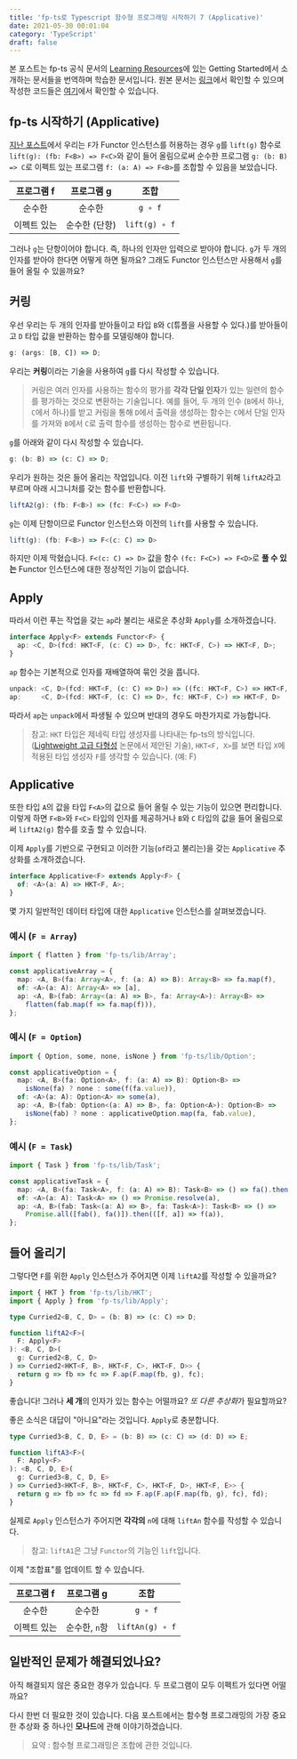 ```yaml
---
title: 'fp-ts로 Typescript 함수형 프로그래밍 시작하기 7 (Applicative)'
date: 2021-05-30 00:01:04
category: 'TypeScript'
draft: false
---
```


본 포스트는 fp-ts 공식 문서의 [Learning Resources](https://gcanti.github.io/fp-ts/learning-resources/)에 있는 Getting Started에서 소개하는 문서들을 번역하며 학습한 문서입니다. 원본 문서는 [링크](https://dev.to/gcanti/getting-started-with-fp-ts-applicative-1kb3)에서 확인할 수 있으며 작성한 코드들은 [여기](https://github.com/alstn2468/getting-started-fp-ts/tree/main/src/getting_started_series/7_applicative)에서 확인할 수 있습니다.

## fp-ts 시작하기 (Applicative)

[지난 포스트](https://alstn2468.github.io/TypeScript/2021-05-01-fp-ts-5/)에서 우리는 `F`가 Functor 인스턴스를 허용하는 경우 `g`를 `lift(g)` 함수로 `lift(g): (fb: F<B>) => F<C>`와 같이 들어 올림으로써 순수한 프로그램 `g: (b: B) => C`로 이펙트 있는 프로그램 `f: (a: A) => F<B>`를 조합할 수 있음을 보았습니다.

| 프로그램 f  |  프로그램 g   |     조합      |
| :---------: | :-----------: | :-----------: |
|   순수한    |    순수한     |    `g ∘ f`    |
| 이펙트 있는 | 순수한 (단항) | `lift(g) ∘ f` |

그러나 `g`는 단항이어야 합니다. 즉, 하나의 인자만 입력으로 받아야 합니다. `g`가 두 개의 인자를 받아야 한다면 어떻게 하면 될까요? 그래도 Functor 인스턴스만 사용해서 `g`를 들어 올릴 수 있을까요?

## 커링

우선 우리는 두 개의 인자를 받아들이고 타입 `B`와 `C`(튜플을 사용할 수 있다.)를 받아들이고 `D` 타입 값을 반환하는 함수를 모델링해야 합니다.

```typescript
g: (args: [B, C]) => D;
```

우리는 **커링**이라는 기술을 사용하여 `g`를 다시 작성할 수 있습니다.

> 커링은 여러 인자를 사용하는 함수의 평가를 **각각 단일 인자**가 있는 일련의 함수를 평가하는 것으로 변환하는 기술입니다. 예를 들어, 두 개의 인수 (`B`에서 하나, `C`에서 하나)를 받고 커링을 통해 `D`에서 출력을 생성하는 함수는 `C`에서 단일 인자를 가져와 `B`에서 `C`로 출력 함수를 생성하는 함수로 변환됩니다.

`g`를 아래와 같이 다시 작성할 수 있습니다.

```typescript
g: (b: B) => (c: C) => D;
```

우리가 원하는 것은 들어 올리는 작업입니다. 이전 `lift`와 구별하기 위해 `liftA2`라고 부르며 아래 시그니처를 갖는 함수를 반환합니다.

```typescript
liftA2(g): (fb: F<B>) => (fc: F<C>) => F<D>
```

`g`는 이제 단항이므로 Functor 인스턴스와 이전의 `lift`를 사용할 수 있습니다.

```typescript
lift(g): (fb: F<B>) => F<(c: C) => D>
```

하지만 이제 막혔습니다. `F<(c: C) => D>` 값을 함수 `(fc: F<C>) => F<D>`로 **풀 수 있는** Functor 인스턴스에 대한 정상적인 기능이 없습니다.

## Apply

따라서 이런 푸는 작업을 갖는 `ap`라 불리는 새로운 추상화 `Apply`를 소개하겠습니다.

```typescript
interface Apply<F> extends Functor<F> {
  ap: <C, D>(fcd: HKT<F, (c: C) => D>, fc: HKT<F, C>) => HKT<F, D>;
}
```

`ap` 함수는 기본적으로 인자를 재배열하여 묶인 것을 풉니다.

```typescript
unpack: <C, D>(fcd: HKT<F, (c: C) => D>) => ((fc: HKT<F, C>) => HKT<F, D>)
ap:     <C, D>(fcd: HKT<F, (c: C) => D>, fc: HKT<F, C>) => HKT<F, D>
```

따라서 `ap`는 `unpack`에서 파생될 수 있으며 반대의 경우도 마찬가지로 가능합니다.

> 참고: `HKT` 타입은 제네릭 타입 생성자를 나타내는 fp-ts의 방식입니다. ([Lightweight 고급 다형성](https://www.cl.cam.ac.uk/~jdy22/papers/lightweight-higher-kinded-polymorphism.pdf) 논문에서 제안된 기술), `HKT<F, X>`를 보면 타입 `X`에 적용된 타입 생성자 `F`를 생각할 수 있습니다. (예: F<X>)

## Applicative

또한 타입 `A`의 값을 타입 `F<A>`의 값으로 들어 올릴 수 있는 기능이 있으면 편리합니다. 이렇게 하면 `F<B>`와 `F<C>` 타입의 인자를 제공하거나 `B`와 `C` 타입의 값을 들어 올림으로써 `liftA2(g)` 함수를 호출 할 수 있습니다.

이제 `Apply`를 기반으로 구현되고 이러한 기능(`of`라고 불리는)을 갖는 `Applicative` 추상화를 소개하겠습니다.

```typescript
interface Applicative<F> extends Apply<F> {
  of: <A>(a: A) => HKT<F, A>;
}
```

몇 가지 일반적인 데이터 타입에 대한 `Applicative` 인스턴스를 살펴보겠습니다.

### 예시 (`F = Array`)

```typescript
import { flatten } from 'fp-ts/lib/Array';

const applicativeArray = {
  map: <A, B>(fa: Array<A>, f: (a: A) => B): Array<B> => fa.map(f),
  of: <A>(a: A): Array<A> => [a],
  ap: <A, B>(fab: Array<(a: A) => B>, fa: Array<A>): Array<B> =>
    flatten(fab.map(f => fa.map(f))),
};
```

### 예시 (`F = Option`)

```typescript
import { Option, some, none, isNone } from 'fp-ts/lib/Option';

const applicativeOption = {
  map: <A, B>(fa: Option<A>, f: (a: A) => B): Option<B> =>
    isNone(fa) ? none : some(f(fa.value)),
  of: <A>(a: A): Option<A> => some(a),
  ap: <A, B>(fab: Option<(a: A) => B>, fa: Option<A>): Option<B> =>
    isNone(fab) ? none : applicativeOption.map(fa, fab.value),
};
```

### 예시 (`F = Task`)

```typescript
import { Task } from 'fp-ts/lib/Task';

const applicativeTask = {
  map: <A, B>(fa: Task<A>, f: (a: A) => B): Task<B> => () => fa().then(f),
  of: <A>(a: A): Task<A> => () => Promise.resolve(a),
  ap: <A, B>(fab: Task<(a: A) => B>, fa: Task<A>): Task<B> => () =>
    Promise.all([fab(), fa()]).then(([f, a]) => f(a)),
};
```

## 들어 올리기

그렇다면 `F`를 위한 `Apply` 인스턴스가 주어지면 이제 `liftA2`를 작성할 수 있을까요?

```typescript
import { HKT } from 'fp-ts/lib/HKT';
import { Apply } from 'fp-ts/lib/Apply';

type Curried2<B, C, D> = (b: B) => (c: C) => D;

function liftA2<F>(
  F: Apply<F>
): <B, C, D>(
  g: Curried2<B, C, D>
) => Curried2<HKT<F, B>, HKT<F, C>, HKT<F, D>> {
  return g => fb => fc => F.ap(F.map(fb, g), fc);
}
```

좋습니다! 그러나 **세 개**의 인자가 있는 함수는 어떨까요? *또 다른 추상화*가 필요할까요?

좋은 소식은 대답이 "아니요"라는 것입니다. `Apply`로 충분합니다.

```typescript
type Curried3<B, C, D, E> = (b: B) => (c: C) => (d: D) => E;

function liftA3<F>(
  F: Apply<F>
): <B, C, D, E>(
  g: Curried3<B, C, D, E>
) => Curried3<HKT<F, B>, HKT<F, C>, HKT<F, D>, HKT<F, E>> {
  return g => fb => fc => fd => F.ap(F.ap(F.map(fb, g), fc), fd);
}
```

실제로 `Apply` 인스턴스가 주어지면 **각각의** `n`에 대해 `liftAn` 함수를 작성할 수 있습니다.

> 참고: `liftA1`은 그냥 `Functor`의 기능인 `lift`입니다.

이제 "조합표"를 업데이트 할 수 있습니다.

| 프로그램 f  |  프로그램 g   |      조합       |
| :---------: | :-----------: | :-------------: |
|   순수한    |    순수한     |     `g ∘ f`     |
| 이펙트 있는 | 순수한, `n`항 | `liftAn(g) ∘ f` |

## 일반적인 문제가 해결되었나요?

아직 해결되지 않은 중요한 경우가 있습니다. 두 프로그램이 모두 이펙트가 있다면 어떨까요?

다시 한번 더 필요한 것이 있습니다. 다음 포스트에서는 함수형 프로그래밍의 가장 중요한 추상화 중 하나인 **모나드**에 관해 이야기하겠습니다.

> 요약 : 함수형 프로그래밍은 조합에 관한 것입니다.
